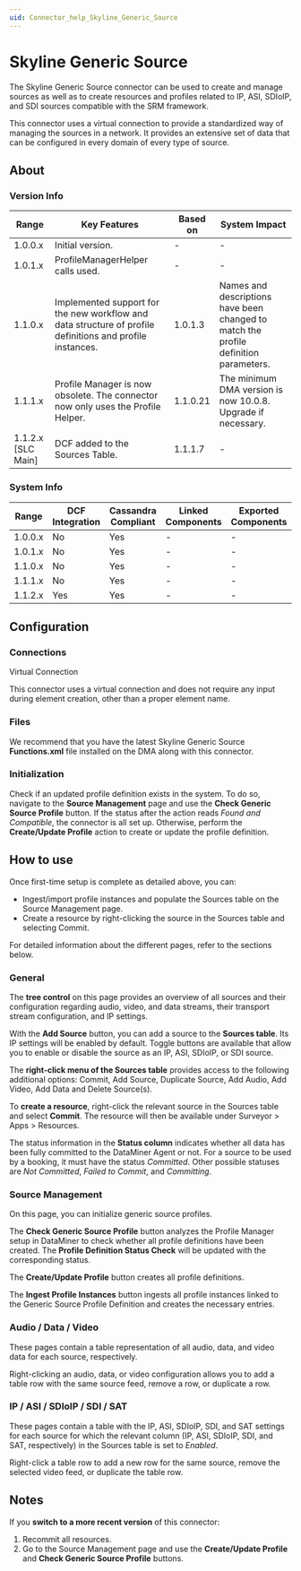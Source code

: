 ```yaml
---
uid: Connector_help_Skyline_Generic_Source
---
```


# Skyline Generic Source

The Skyline Generic Source connector can be used to create and manage sources as well as to create resources and profiles related to IP, ASI, SDIoIP, and SDI sources compatible with the SRM framework.

This connector uses a virtual connection to provide a standardized way of managing the sources in a network. It provides an extensive set of data that can be configured in every domain of every type of source.

## About

### Version Info

| Range | Key Features | Based on | System Impact |
|--|--|--|--|
| 1.0.0.x | Initial version. | - | - |
| 1.0.1.x | ProfileManagerHelper calls used. | - | - |
| 1.1.0.x | Implemented support for the new workflow and data structure of profile definitions and profile instances. | 1.0.1.3 | Names and descriptions have been changed to match the profile definition parameters. |
| 1.1.1.x | Profile Manager is now obsolete. The connector now only uses the Profile Helper. | 1.1.0.21 | The minimum DMA version is now 10.0.8. Upgrade if necessary. |
| 1.1.2.x [SLC Main] | DCF added to the Sources Table. | 1.1.1.7 | - |

### System Info

| Range     | DCF Integration     | Cassandra Compliant     | Linked Components     | Exported Components     |
|-----------|---------------------|-------------------------|-----------------------|-------------------------|
| 1.0.0.x   | No                  | Yes                     | -                     | -                       |
| 1.0.1.x   | No                  | Yes                     | -                     | -                       |
| 1.1.0.x   | No                  | Yes                     | -                     | -                       |
| 1.1.1.x   | No                  | Yes                     | -                     | -                       |
| 1.1.2.x   | Yes                 | Yes                     | -                     | -                       |

## Configuration

### Connections

Virtual Connection

This connector uses a virtual connection and does not require any input during element creation, other than a proper element name.

### Files

We recommend that you have the latest Skyline Generic Source **Functions.xml** file installed on the DMA along with this connector.

### Initialization

Check if an updated profile definition exists in the system. To do so, navigate to the **Source Management** page and use the **Check Generic Source Profile** button. If the status after the action reads *Found and Compatible*, the connector is all set up. Otherwise, perform the **Create/Update Profile** action to create or update the profile definition.

## How to use

Once first-time setup is complete as detailed above, you can:

- Ingest/import profile instances and populate the Sources table on the Source Management page.
- Create a resource by right-clicking the source in the Sources table and selecting Commit.

For detailed information about the different pages, refer to the sections below.

### General

The **tree control** on this page provides an overview of all sources and their configuration regarding audio, video, and data streams, their transport stream configuration, and IP settings.

With the **Add Source** button, you can add a source to the **Sources table**. Its IP settings will be enabled by default. Toggle buttons are available that allow you to enable or disable the source as an IP, ASI, SDIoIP, or SDI source.

The **right-click menu of the Sources table** provides access to the following additional options: Commit, Add Source, Duplicate Source, Add Audio, Add Video, Add Data and Delete Source(s).

To **create a resource**, right-click the relevant source in the Sources table and select **Commit**. The resource will then be available under Surveyor \> Apps \> Resources.

The status information in the **Status column** indicates whether all data has been fully committed to the DataMiner Agent or not. For a source to be used by a booking, it must have the status *Committed*. Other possible statuses are *Not Committed*, *Failed to Commit*, and *Committing*.

### Source Management

On this page, you can initialize generic source profiles.

The **Check Generic Source Profile** button analyzes the Profile Manager setup in DataMiner to check whether all profile definitions have been created. The **Profile Definition Status Check** will be updated with the corresponding status.

The **Create/Update Profile** button creates all profile definitions.

The **Ingest Profile Instances** button ingests all profile instances linked to the Generic Source Profile Definition and creates the necessary entries.

### Audio / Data / Video

These pages contain a table representation of all audio, data, and video data for each source, respectively.

Right-clicking an audio, data, or video configuration allows you to add a table row with the same source feed, remove a row, or duplicate a row.

### IP / ASI / SDIoIP / SDI / SAT

These pages contain a table with the IP, ASI, SDIoIP, SDI, and SAT settings for each source for which the relevant column (IP, ASI, SDIoIP, SDI, and SAT, respectively) in the Sources table is set to *Enabled*.

Right-click a table row to add a new row for the same source, remove the selected video feed, or duplicate the table row.

## Notes

If you **switch to a more recent version** of this connector:

1. Recommit all resources.
1. Go to the Source Management page and use the **Create/Update Profile** and **Check Generic Source Profile** buttons.
